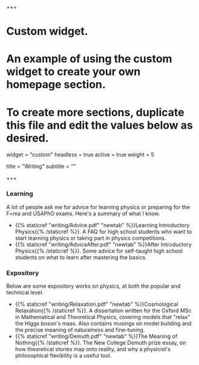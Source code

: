 +++
# Custom widget.
# An example of using the custom widget to create your own homepage section.
# To create more sections, duplicate this file and edit the values below as desired.
widget = "custom"
headless = true
active = true
weight = 5

title = "Writing"
subtitle = ""

+++

### Learning 

A lot of people ask me for advice for learning physics or preparing for the F=ma and USAPhO exams. Here's a summary of what I know.

- {{% staticref "writing/Advice.pdf" "newtab" %}}Learning Introductory Physics{{% /staticref %}}. A FAQ for high school students who want to start learning physics or taking part in physics competitions.
- {{% staticref "writing/AdviceAfter.pdf" "newtab" %}}After Introductory Physics{{% /staticref %}}. Some advice for self-taught high school students on what to learn after mastering the basics. 

### Expository

Below are some expository works on physics, at both the popular and technical level.

- {{% staticref "writing/Relaxation.pdf" "newtab" %}}Cosmological Relaxation{{% /staticref %}}. A dissertation written for the Oxford MSc in Mathematical and Theoretical Physics, covering models that "relax" the Higgs boson's mass. Also contains musings on model building and the precise meaning of naturalness and fine-tuning.
- {{% staticref "writing/Demuth.pdf" "newtab" %}}The Meaning of Nothing{{% /staticref %}}. The New College Demuth prize essay, on how theoretical stories map onto reality, and why a physicist's philosophical flexibility is a useful tool.
